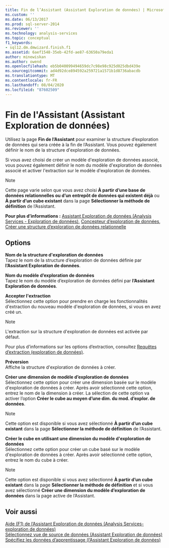 ```yaml
---
title: Fin de l’Assistant (Assistant Exploration de données) | Microsoft Docs
ms.custom: ''
ms.date: 06/13/2017
ms.prod: sql-server-2014
ms.reviewer: ''
ms.technology: analysis-services
ms.topic: conceptual
f1_keywords:
- sql12.dm.dmwizard.finish.f1
ms.assetid: 6aef1548-35eb-42fd-ae87-63650a79eda1
author: minewiskan
ms.author: owend
ms.openlocfilehash: eb5b040099494659dc7c98e98c925d025dbd439e
ms.sourcegitcommit: ad4d92dce894592a259721a1571b1d8736abacdb
ms.translationtype: MT
ms.contentlocale: fr-FR
ms.lasthandoff: 08/04/2020
ms.locfileid: "87602509"
---
```

# <a name="completing-the-wizard-data-mining-wizard"></a>Fin de l'Assistant (Assistant Exploration de données)
  Utilisez la page **Fin de l’Assistant** pour examiner la structure d’exploration de données qui sera créée à la fin de l’Assistant. Vous pouvez également définir le nom de la structure d'exploration de données.  
  
 Si vous avez choisi de créer un modèle d'exploration de données associé, vous pouvez également définir le nom du modèle d'exploration de données associé et activer l'extraction sur le modèle d'exploration de données.  
  
> [!NOTE]  
>  Cette page varie selon que vous avez choisi **À partir d’une base de données relationnelles ou d’un entrepôt de données qui existent déjà** ou **À partir d’un cube existant** dans la page **Sélectionner la méthode de définition** de l’Assistant.  
  
 **Pour plus d’informations :** [Assistant Exploration de données &#40;Analysis Services - Exploration de données&#41;](data-mining/data-mining-wizard-analysis-services-data-mining.md), [Concepteur d’exploration de données](data-mining/data-mining-designer.md), [Créer une structure d’exploration de données relationnelle](data-mining/create-a-relational-mining-structure.md)  
  
## <a name="options"></a>Options  
 **Nom de la structure d'exploration de données**  
 Tapez le nom de la structure d’exploration de données définie par **l’Assistant Exploration de données**.  
  
 **Nom du modèle d’exploration de données**  
 Tapez le nom du modèle d’exploration de données défini par **l’Assistant Exploration de données**.  
  
 **Accepter l'extraction**  
 Sélectionnez cette option pour prendre en charge les fonctionnalités d'extraction du nouveau modèle d'exploration de données, si vous en avez créé un.  
  
> [!NOTE]  
>  L'extraction sur la structure d'exploration de données est activée par défaut.  
  
 Pour plus d’informations sur les options d’extraction, consultez [Requêtes d’extraction &#40;exploration de données&#41;](data-mining/drillthrough-queries-data-mining.md).  
  
 **Préversion**  
 Affiche la structure d'exploration de données à créer.  
  
 **Créer une dimension de modèle d’exploration de données**  
 Sélectionnez cette option pour créer une dimension basée sur le modèle d'exploration de données à créer. Après avoir sélectionné cette option, entrez le nom de la dimension à créer. La sélection de cette option va activer l’option **Créer le cube au moyen d’une dim. du mod. d’explor. de données**.  
  
> [!NOTE]  
>  Cette option est disponible si vous avez sélectionné **À partir d’un cube existant** dans la page **Sélectionner la méthode de définition** de l’Assistant.  
  
 **Créer le cube en utilisant une dimension du modèle d'exploration de données**  
 Sélectionnez cette option pour créer un cube basé sur le modèle d'exploration de données à créer. Après avoir sélectionné cette option, entrez le nom du cube à créer.  
  
> [!NOTE]  
>  Cette option est disponible si vous avez sélectionné **À partir d’un cube existant** dans la page **Sélectionner la méthode de définition** et si vous avez sélectionné **Créer une dimension du modèle d’exploration de données** dans la page active de l’Assistant.  
  
## <a name="see-also"></a>Voir aussi  
 [Aide (F1) de l’Assistant Exploration de données &#40;Analysis Services-exploration de données&#41;](data-mining-wizard-f1-help-analysis-services-data-mining.md)   
 [Sélectionnez vue de source de données &#40;Assistant Exploration de données&#41;](select-data-source-view-data-mining-wizard.md)   
 [Spécifiez les données d’apprentissage &#40;l’Assistant Exploration de données&#41;](specify-the-training-data-data-mining-wizard.md)  
  
  
